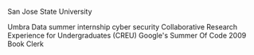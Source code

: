 San Jose State University

Umbra Data summer internship cyber security
Collaborative Research Experience for Undergraduates (CREU)
Google's Summer Of Code 2009
Book Clerk
